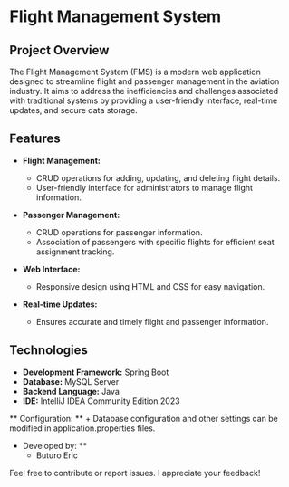 # Flight Management System

## Project Overview

The Flight Management System (FMS) is a modern web application designed to streamline flight and passenger management in the aviation industry. It aims to address the inefficiencies and challenges associated with traditional systems by providing a user-friendly interface, real-time updates, and secure data storage.

## Features

- **Flight Management:**
  - CRUD operations for adding, updating, and deleting flight details.
  - User-friendly interface for administrators to manage flight information.

- **Passenger Management:**
  - CRUD operations for passenger information.
  - Association of passengers with specific flights for efficient seat assignment tracking.

- **Web Interface:**
  - Responsive design using HTML and CSS for easy navigation.

- **Real-time Updates:**
  - Ensures accurate and timely flight and passenger information.

## Technologies

- **Development Framework:** Spring Boot
- **Database:** MySQL Server
- **Backend Language:** Java
- **IDE:** IntelliJ IDEA Community Edition 2023

** Configuration: **
	+ Database configuration and other settings can be modified in application.properties files.

* Developed by: **
	- Buturo Eric

Feel free to contribute or report issues. I appreciate your feedback!
